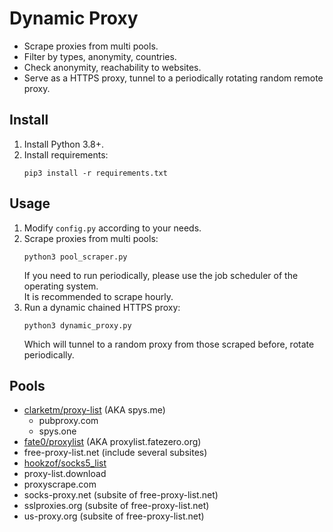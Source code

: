 # Dynamic Proxy
* Scrape proxies from multi pools.
* Filter by types, anonymity, countries.
* Check anonymity, reachability to websites.
* Serve as a HTTPS proxy, tunnel to a periodically rotating random remote proxy.

## Install
1. Install Python 3.8+.
2. Install requirements:
   ```
   pip3 install -r requirements.txt
   ```

## Usage
1. Modify `config.py` according to your needs.
2. Scrape proxies from multi pools:
   ```
   python3 pool_scraper.py
   ```
   If you need to run periodically, please use the job scheduler of the operating system.  
   It is recommended to scrape hourly.
3. Run a dynamic chained HTTPS proxy:
   ```
   python3 dynamic_proxy.py
   ```
   Which will tunnel to a random proxy from those scraped before, rotate periodically.

## Pools
* [clarketm/proxy-list](https://github.com/clarketm/proxy-list) (AKA spys.me)  
  * pubproxy.com
  * spys.one
* [fate0/proxylist](https://github.com/fate0/proxylist) (AKA proxylist.fatezero.org)
* free-proxy-list.net (include several subsites)
* [hookzof/socks5_list](https://github.com/hookzof/socks5_list)
* proxy-list.download
* proxyscrape.com
* socks-proxy.net (subsite of free-proxy-list.net)
* sslproxies.org (subsite of free-proxy-list.net)
* us-proxy.org (subsite of free-proxy-list.net)
